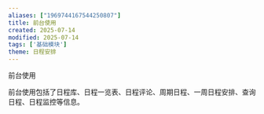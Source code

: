 ```yaml
---
aliases: ["1969744167544250807"]
title: 前台使用
created: 2025-07-14
modified: 2025-07-14
tags: ['基础模块']
theme: 日程安排
---
```


前台使用

前台使用包括了日程库、日程一览表、日程评论、周期日程、一周日程安排、查询日程、日程监控等信息。